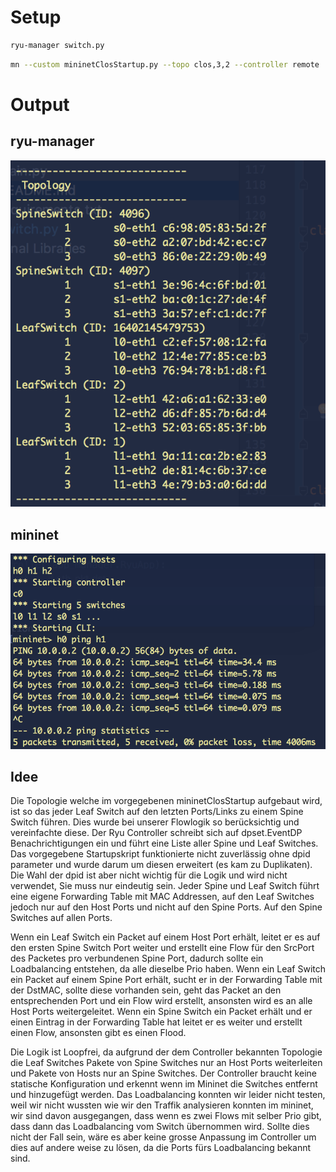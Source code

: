 # Setup

```bash
ryu-manager switch.py
```

```bash
mn --custom mininetClosStartup.py --topo clos,3,2 --controller remote
```

# Output

## ryu-manager
![Topology](./screenshots/topology.png)

## mininet
![Mininet](./screenshots/ping.png)


## Idee

Die Topologie welche im vorgegebenen mininetClosStartup aufgebaut wird, ist so das jeder Leaf Switch auf den letzten Ports/Links zu einem Spine Switch führen.
Dies wurde bei unserer Flowlogik so berücksichtig und vereinfachte diese. Der Ryu Controller schreibt sich auf dpset.EventDP Benachrichtigungen ein und führt eine Liste aller Spine und Leaf Switches. Das vorgegebene Startupskript funktionierte nicht zuverlässig ohne dpid parameter und wurde darum um diesen erweitert (es kam zu Duplikaten). Die Wahl der dpid ist aber nicht wichtig für die Logik und wird nicht verwendet, Sie muss nur eindeutig sein.
Jeder Spine und Leaf Switch führt eine eigene Forwarding Table mit MAC Addressen, auf den Leaf Switches jedoch nur auf den Host Ports und nicht auf den Spine Ports. Auf den Spine Switches auf allen Ports.

Wenn ein Leaf Switch ein Packet auf einem Host Port erhält, leitet er es auf den ersten Spine Switch Port weiter und erstellt eine Flow für den SrcPort des Packetes pro verbundenen Spine Port, dadurch sollte ein Loadbalancing entstehen, da alle dieselbe Prio haben.
Wenn ein Leaf Switch ein Packet auf einem Spine Port erhält, sucht er in der Forwarding Table mit der DstMAC, sollte diese vorhanden sein, geht das Packet an den entsprechenden Port und ein Flow wird erstellt, ansonsten wird es an alle Host Ports weitergeleitet.
Wenn ein Spine Switch ein Packet erhält und er einen Eintrag in der Forwarding Table hat leitet er es weiter und erstellt einen Flow, ansonsten gibt es einen Flood.

Die Logik ist Loopfrei, da aufgrund der dem Controller bekannten Topologie die Leaf Switches Pakete von Spine Switches nur an Host Ports weiterleiten und Pakete von Hosts nur an Spine Switches. Der Controller braucht keine statische Konfiguration und erkennt wenn im Mininet die Switches entfernt und hinzugefügt werden.
Das Loadbalancing konnten wir leider nicht testen, weil wir nicht wussten wie wir den Traffik analysieren konnten im mininet, wir sind davon ausgegangen, dass wenn es zwei Flows mit selber Prio gibt, dass dann das Loadbalancing vom Switch übernommen wird. Sollte dies nicht der Fall sein, wäre es aber keine grosse Anpassung im Controller um dies auf andere weise zu lösen, da die Ports fürs Loadbalancing bekannt sind.